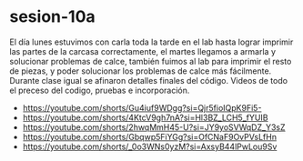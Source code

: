 # sesion-10a
El día lunes estuvimos con carla toda la tarde en el lab hasta lograr imprimir las partes de la carcasa correctamente, el martes llegamos a armarla y solucionar problemas de calce, también fuimos al lab para imprimir el resto de piezas, y poder solucionar los problemas de calce más fácilmente. Durante clase igual se afinaron detalles finales del código. 
Videos de todo el preceso del codigo, pruebas e incorporación. 
- https://youtube.com/shorts/Gu4iuf9WDgg?si=Qjr5fioIQpK9Fi5-
- https://youtube.com/shorts/4KtcV9gh7nA?si=Hl3BZ_LCH5_fYUIB
- https://youtube.com/shorts/2hwqMmH45-U?si=JY9yoSVWqDZ_Y3sZ
- https://youtube.com/shorts/Gbqwp5FiYGg?si=OfCNaF9OvPVsLfHn
- https://youtube.com/shorts/_0o3WNs0yzM?si=AxsyB44lPwLou9Sv
